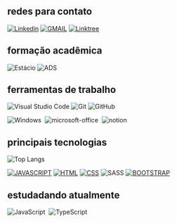 ## redes para contato

[![Linkedin](https://img.shields.io/badge/LinkedIn-0D1117?style=for-the-badge&logo=linkedin&logoColor=007ACC)](https://www.linkedin.com/in/jonatasquirino/)
[![GMAIL](https://img.shields.io/badge/Gmail-0D1117?style=for-the-badge&logo=gmail&logoColor=red)](mailto:quirinoj02@gmail.com)
[![Linktree](https://img.shields.io/badge/linktree-0D1117?style=for-the-badge&logo=linktree&logoColor=green)](https://linktr.ee/ojonatasquirino)

## formação acadêmica

![Estácio](https://img.shields.io/badge/FACULDADE-estácio-007ACC?style=for-the-badge&logo=estacio&logoColor=blue) ![ADS](https://img.shields.io/badge/ADS-4ºsemestre-007ACC?style=for-the-badge&logo=estacio&logoColor=blue)

## ferramentas de trabalho

![Visual Studio Code](https://img.shields.io/badge/-Visual%20Studio%20Code-0D1117?style=for-the-badge&logo=visual-studio-code&logoColor=007ACC&labelColor=0D1117)
![Git](https://img.shields.io/badge/-Git-0D1117?style=for-the-badge&logo=git&labelColor=0D1117)
![GitHub](https://img.shields.io/badge/-GitHub-0D1117?style=for-the-badge&logo=github&labelColor=0D1117)&nbsp;

![Windows](https://img.shields.io/badge/Windows-0D1117?style=for-the-badge&logo=windows&labelColor=0D1117)&nbsp;
![microsoft-office](https://img.shields.io/badge/Office-0D1117?style=for-the-badge&logo=microsoft-office&labelColor=0D1117)&nbsp;
![notion](https://img.shields.io/badge/Notion-0D1117?style=for-the-badge&logo=notion&logoColor=white)

 ## principais tecnologias

![Top Langs](https://github-readme-stats.vercel.app/api/top-langs/?username=ojonatasquirino&layout=compact&theme=dark)

[![JAVASCRIPT](https://img.shields.io/badge/JavaScript-0D1117?style=for-the-badge&logo=javascript&logoColor=yellow)]()
[![HTML](https://img.shields.io/badge/HTML5-0D1117?style=for-the-badge&logo=html5&logoColor=red)]()
[![CSS](https://img.shields.io/badge/CSS3-0D1117?style=for-the-badge&logo=css3&logoColor=007ACC)]()
![SASS](https://img.shields.io/badge/Sass-0D1117?style=for-the-badge&logo=sass&logoColor=#fff)
[![BOOTSTRAP](https://img.shields.io/badge/Bootstrap-0D1117?style=for-the-badge&logo=bootstrap&logoColor=b99aff)]()


## estudadando atualmente
![JavaScript](https://img.shields.io/badge/-JavaScript-0D1117?style=for-the-badge&logo=javascript&labelColor=0D1117&textColor=0D1117)&nbsp;
![TypeScript](https://img.shields.io/badge/TypeScript-0D1117?style=for-the-badge&logo=typescript&logoColor=007ACC)









